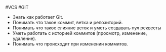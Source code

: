#VCS #GIT


- Знать как работает Git.
- Понимать что такое коммит, ветка и репозиторий.
- Понимать что такое слияние веток и уметь создавать пул реквесты
- Уметь работать с историей коммитов (просмотр, изменение, удаление).
- Понимать что происходит при изменении коммитов.